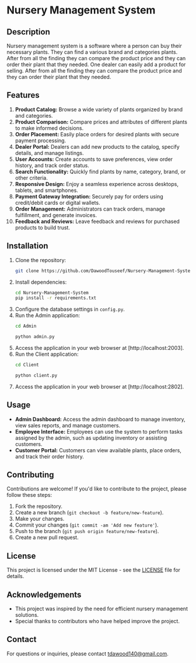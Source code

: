 # Nursery Management System

## Description
Nursery management system is a software where a person can buy their necessary plants. They can find a various brand and categories plants. After from all the finding they can compare the product price and they can order their plant that they needed. One dealer can easily add a product for selling. After from all the finding they can compare the product price and they can order their plant that they needed.

## Features
1. **Product Catalog:** Browse a wide variety of plants organized by brand and categories.
2. **Product Comparison:** Compare prices and attributes of different plants to make informed decisions.
3. **Order Placement:** Easily place orders for desired plants with secure payment processing.
4. **Dealer Portal:** Dealers can add new products to the catalog, specify details, and manage listings.
5. **User Accounts:** Create accounts to save preferences, view order history, and track order status.
6. **Search Functionality:** Quickly find plants by name, category, brand, or other criteria.
7. **Responsive Design:** Enjoy a seamless experience across desktops, tablets, and smartphones.
8. **Payment Gateway Integration:** Securely pay for orders using credit/debit cards or digital wallets.
9. **Order Management:** Administrators can track orders, manage fulfillment, and generate invoices.
10. **Feedback and Reviews:** Leave feedback and reviews for purchased products to build trust.

## Installation
1. Clone the repository:
    ```bash
    git clone https://github.com/DawoodTouseef/Nursery-Management-System.git
    ```
2. Install dependencies:
    ```bash
    cd Nursery-Management-System
    pip install -r requirements.txt
    ```
3. Configure the database settings in `config.py`.
4. Run the Admin application:
    ```bash
    cd Admin
    ```
    ```bash
    python admin.py
    ```
5. Access the application in your web browser at [http://localhost:2003].
6. Run the Client application:
    ```bash
    cd Client
    ```
    ```bash
    python client.py
    ```
7. Access the application in your web browser at [http://localhost:2802].
## Usage
- **Admin Dashboard:** Access the admin dashboard to manage inventory, view sales reports, and manage customers.
- **Employee Interface:** Employees can use the system to perform tasks assigned by the admin, such as updating inventory or assisting customers.
- **Customer Portal:** Customers can view available plants, place orders, and track their order history.

## Contributing
Contributions are welcome! If you'd like to contribute to the project, please follow these steps:
1. Fork the repository.
2. Create a new branch (`git checkout -b feature/new-feature`).
3. Make your changes.
4. Commit your changes (`git commit -am 'Add new feature'`).
5. Push to the branch (`git push origin feature/new-feature`).
6. Create a new pull request.

## License
This project is licensed under the MIT License - see the [LICENSE](LICENSE) file for details.

## Acknowledgements
- This project was inspired by the need for efficient nursery management solutions.
- Special thanks to contributors who have helped improve the project.

## Contact
For questions or inquiries, please contact [tdawood140@gmail.com](mailto:tdawood140@gmail.com).
